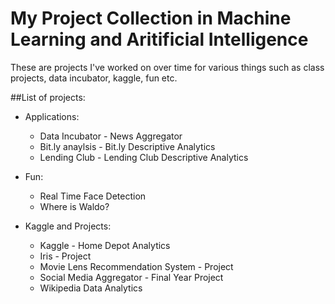 # My Project Collection in Machine Learning and Aritificial Intelligence  
These are projects I've worked on over time for various things such as class projects, data incubator, kaggle, fun etc.

##List of projects:  
- Applications:  
	- Data Incubator - News Aggregator  
	- Bit.ly anaylsis - Bit.ly Descriptive Analytics  
	- Lending Club - Lending Club Descriptive Analytics  

- Fun:  
	- Real Time Face Detection  
	- Where is Waldo?  

- Kaggle and Projects:  
	- Kaggle - Home Depot Analytics
	- Iris - Project
	- Movie Lens Recommendation System - Project
	- Social Media Aggregator - Final Year Project
	- Wikipedia Data Analytics